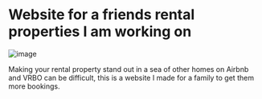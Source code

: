 # Website for a friends rental properties I am working on

![image](https://github.com/millersartin/millersartin.github.io/blob/main/images/rsz_mywebsite.png?raw=true)

Making your rental property stand out in a sea of other homes on Airbnb and VRBO can be difficult, this is a website I made for a family to get them more bookings.
